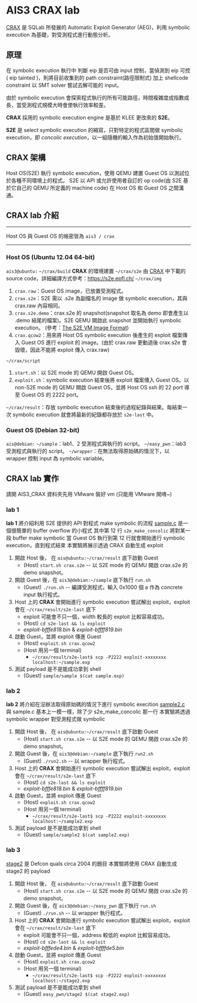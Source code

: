 ﻿# AIS3 CRAX lab

[CRAX](https://github.com/SQLab/CRAX) 是 SQLab 所發展的 Automatic Exploit Generator (AEG)，利用 symbolic execution 為基礎，對受測程式進行動態分析。

## 原理
在 symbolic execution 執行中 判斷 eip 是否可由 input 控制，當偵測到 eip 可控( eip tainted )，則將目前收集到的 path constraint(路徑限制式) 加上 shellcode constraint 以 SMT solver 嘗試去解可能的 input。

由於 symbolic execution 會探索程式執行的所有可能路徑，時間複雜度成指數成長，當受測程式規模大時會使執行效率較差。

**CRAX** 採用的 symbolic execution engine 是基於 KLEE 更改來的 **S2E**。

**S2E** 是 select symbolic execution 的縮寫，只對特定的程式區間做 symbolic execution，即 *concolic execution*，以一組隨機的輸入作為初始值開始執行。

## CRAX 架構

Host OS(S2E) 執行 symbolic execution，使用 QEMU 建置 Guest OS 以測試位於各種不同環境上的程式。
S2E 以 API 或允許使用者自訂的 op code(由 S2E 基於它自己的 QEMU 所定義的 machine code) 在 Host OS 和 Guest OS 之間溝通。

## CRAX lab 介紹
---
Host OS 與 Guest OS 的帳密皆為 `ais3 / crax`

---

### Host OS (Ubuntu 12.04 64-bit)
`ais3@ubuntu:`
`~/crax/build` **CRAX** 的環境建置
`~/crax/s2e`   由 [CRAX](https://github.com/SQLab/CRAX) 中下載的 source code，詳細編譯方式參考：https://s2e.epfl.ch/
`~/crax/img` 
1. `crax.raw`：Guest OS image，已放置受測程式。
2. `crax.s2e`：S2E 需以 .s2e 為副檔名的 image 做 symbolic execution，其與 crax.raw 內容相同。
3. `crax.s2e.demo`：crax.s2e 的 snapshot(snapshot 取名為 demo 即會產生以 .demo 結尾的檔案)。S2E QEMU 開啟此 snapshot 並開始執行 symbolic execution。
(參考：[The S2E VM Image Format](https://github.com/dslab-epfl/s2e/blob/master/docs/ImageInstallation.rst#id2))
4. `crax.qcow2`：用來將 Host OS symbolic execution 後產生的 exploit 檔案傳入 Guest OS 進行 exploit 的 image。(由於 crax.raw 更動過後 crax.s2e 會毀壞，因此不能將 exploit 傳入 crax.raw)

`~/crax/script`
1. `start.sh`：以 S2E mode 的 QEMU 開啟 Guest OS。
2. `exploit.sh`：symbolic execution 結束後將 exploit 檔案傳入 Guest OS。以 non-S2E mode 的 QEMU 開啟 Guest OS，並將 Host OS ssh 的 22 port 導至 Guest OS 的 2222 port。

`~/crax/result`：存放 symbolic execution 結束後的過程紀錄與結果。每結束一次 symbolic execution 就會將最新的紀錄都存放於 `s2e-last` 中。

### Guest OS (Debian 32-bit)
`ais@debian:`
`~/sample`：lab1、2 受測程式與執行的 script。
`~/easy_pwn`：lab3 受測程式與執行的 script。
`~/wrapper`：在無法取得原始碼的情況下，以 wrapper 控制 input 為 symbolic variable。

## CRAX lab 實作
請開 AIS3_CRAX 資料夾先用 VMware 裝好 vm (只能用 VMware 開唷~)

### lab 1
**lab 1** 將介紹利用 S2E 提供的 API 對程式 make symbolic 的流程
[sample.c](https://github.com/SQLab/CRAX-lab/blob/master/sample/sample.c) 是一個很簡單的 buffer overflow 的小程式
其中第 12 行 `s2e_make_concolic` 將對某一段 buffer make symbolic
當 Guest OS 執行到第 12 行就會開始進行 symbolic execution，直到程式結束
本實驗將展示透過 CRAX 自動生成 exploit
1. 開啟 Host 後， 在 `ais@ubuntu:~/crax/result` 底下啟動 Guest
	* (Host) `start.sh crax.s2e` -- 以 S2E mode 的 QEMU 開啟 crax.s2e 的 demo snapshot。
2. 開啟 Guest 後，在 `ais3@debian:~/sample` 底下執行 `run.sh` 
	* (Guest) `./run.sh` -- 編譯受測程式，輸入 0x1000 個 a 作為 concrete input 執行程式。
3. Host 上的 **CRAX** 會開始進行 symbolic execution 嘗試解出 exploit，exploit 會在 `~/crax/result/s2e-last` 底下
	* exploit 可能會不只一個，width 較長的 exploit 比較容易成功。
	* (Host) `cd s2e-last && ls exploit`
	* _exploit-bfffe818.bin_ & _exploit-bffff819.bin_
4. 啟動 Guest，並將 exploit 傳進 Guest
	* (Host) `exploit.sh crax.qcow2`
	* (Host 用另一個 terminal) 
		* `~/crax/result/s2e-last$ scp -P2222 exploit-xxxxxxxx localhost:~/sample.exp`
5. 測試 payload 是不是能成功拿到 shell
	* (Guest) `sample/sample $(cat sample.exp)`

### lab 2
**lab 2** 將介紹在沒辦法取得原始碼的情況下進行 symbolic execition
[sample2.c](https://github.com/SQLab/CRAX-lab/blob/master/sample/sample2.c) 與 sample.c 基本上一模一樣，除了少 s2e_make_concolic 那一行
本實驗將透過 symbolic wrapper 對受測程式做 symbolic
1. 開啟 Host 後， 在 `ais@ubuntu:~/crax/result` 底下啟動 Guest
	* (Host) `start.sh crax.s2e` -- 以 S2E mode 的 QEMU 開啟 crax.s2e 的 demo snapshot。
2. 開啟 Guest 後，在 `ais3@debian:~/sample` 底下執行 `run2.sh` 
	* (Guest) `./run2.sh` -- 以 wrapper 執行程式。
3. Host 上的 **CRAX** 會開始進行 symbolic execution 嘗試解出 exploit，exploit 會在 `~/crax/result/s2e-last` 底下
	* (Host) `cd s2e-last && ls exploit`
	* _exploit-bfffe818.bin_ & _exploit-bffff819.bin_
4. 啟動 Guest，並將 exploit 傳進 Guest
	* (Host) `exploit.sh crax.qcow2`
	* (Host 用另一個 terminal) 
		* `~/crax/result/s2e-last$ scp -P2222 exploit-xxxxxxxx localhost:~/sample2.exp`
5. 測試 payload 是不是能成功拿到 shell
	* (Guest) `sample/sample2 $(cat sample2.exp)`

### lab 3
[stage2](https://github.com/SQLab/CRAX-lab/blob/master/sample/stage2) 是 Defcon quals circa 2004 的題目
本實驗將使用 CRAX 自動生成 stage2 的 payload
1. 開啟 Host 後， 在 `ais@ubuntu:~/crax/result` 底下啟動 Guest
	* (Host) `start.sh crax.s2e` -- 以 S2E mode 的 QEMU 開啟 crax.s2e 的 demo snapshot。
2. 開啟 Guest 後，在 `ais3@debian:~/easy_pwn` 底下執行 `run.sh` 
	* (Guest) `./run.sh` -- 以 wrapper 執行程式。
3. Host 上的 **CRAX** 會開始進行 symbolic execution 嘗試解出 exploit，exploit 會在 `~/crax/result/s2e-last` 底下
	* exploit 可能會不只一個，address 較低的 exploit 比較容易成功。
	* (Host) `cd s2e-last && ls exploit`
	* _exploit-bfffede4.bin_ & _exploit-bffffde5.bin_
4. 啟動 Guest，並將 exploit 傳進 Guest
	* (Host) `exploit.sh crax.qcow2`
	* (Host 用另一個 terminal) 
		* `~/crax/result/s2e-last$ scp -P2222 exploit-xxxxxxxx localhost:~/stage2.exp`
5. 測試 payload 是不是能成功拿到 shell
	* (Guest) `easy_pwn/stage2 $(cat stage2.exp)`
